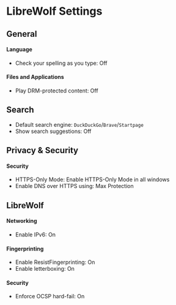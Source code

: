 # LibreWolf Settings

## General

#### Language

- Check your spelling as you type: Off

#### Files and Applications

- Play DRM-protected content: Off

## Search

- Default search engine: `DuckDuckGo`/`Brave`/`Startpage`
- Show search suggestions: Off

## Privacy & Security

#### Security

- HTTPS-Only Mode: Enable HTTPS-Only Mode in all windows
- Enable DNS over HTTPS using: Max Protection

## LibreWolf

#### Networking

- Enable IPv6: On

#### Fingerprinting

- Enable ResistFingerprinting: On
- Enable letterboxing: On

#### Security

- Enforce OCSP hard-fail: On
